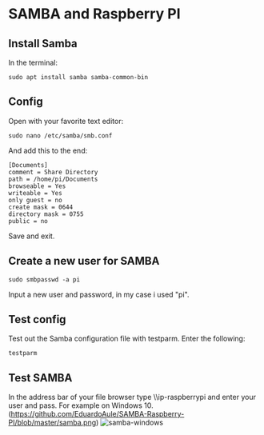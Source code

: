 # SAMBA and Raspberry PI

## Install Samba

In the terminal:

    sudo apt install samba samba-common-bin

## Config
Open with your favorite text editor:
    
    sudo nano /etc/samba/smb.conf
    
And add this to the end:

    [Documents]
    comment = Share Directory
    path = /home/pi/Documents
    browseable = Yes
    writeable = Yes
    only guest = no
    create mask = 0644
    directory mask = 0755
    public = no

Save and exit.
## Create a new user for SAMBA

    sudo smbpasswd -a pi
      
Input a new user and password, in my case i used "pi".

## Test config
Test out the Samba configuration file with testparm. Enter
the following:
    
    testparm

## Test SAMBA
In the address bar of your file browser type \\\ip-raspberrypi and enter your user and pass.
For example on Windows 10.
(https://github.com/EduardoAule/SAMBA-Raspberry-PI/blob/master/samba.png)
![samba-windows](https://raw.githubusercontent.com/EduardoAule/SAMBA-RaspberryPI/master/samba.png)
